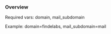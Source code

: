 ### Overview

Required vars: domain, mail_subdomain

Example: domain=findelabs, mail_subdomain=mail
